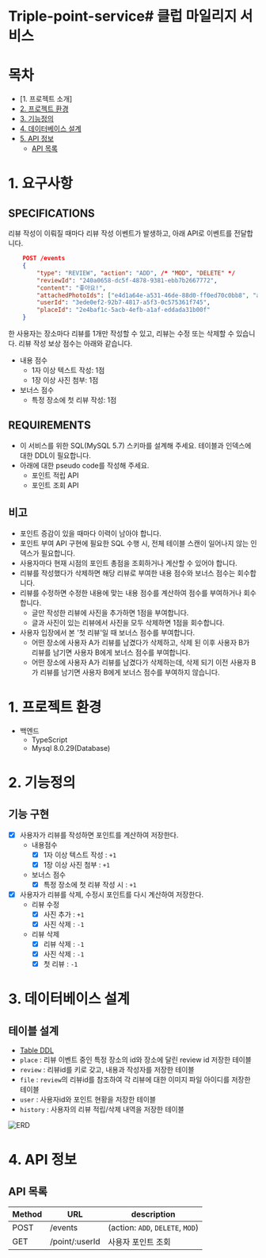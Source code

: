 # Triple-point-service# 클럽 마일리지 서비스

# 목차
- [1. 프로젝트 소개]
- [2. 프로젝트 환경](#1.-프로젝트-환경)
- [3. 기능정의](#2.-기능정의)
- [4. 데이터베이스 설계](#3.-데이터베이스-설계)
- [5. API 정보](#4.-api-정보)
  - [API 목록](#API-목록)

# 1. 요구사항
## SPECIFICATIONS
리뷰 작성이 이뤄질 때마다 리뷰 작성 이벤트가 발생하고, 아래 API로 이벤트를 전달합니다.
```json
    POST /events
    { 
    	"type": "REVIEW", "action": "ADD", /* "MOD", "DELETE" */ 
    	"reviewId": "240a0658-dc5f-4878-9381-ebb7b2667772", 
    	"content": "좋아요!", 
    	"attachedPhotoIds": ["e4d1a64e-a531-46de-88d0-ff0ed70c0bb8", "afb0cef2-851d-4a50-bb07-9cc15cbdc332"], 
    	"userId": "3ede0ef2-92b7-4817-a5f3-0c575361f745", 
    	"placeId": "2e4baf1c-5acb-4efb-a1af-eddada31b00f"
    }
```
한 사용자는 장소마다 리뷰를 1개만 작성할 수 있고, 리뷰는 수정 또는 삭제할 수 있습니다. 리뷰 작성 보상 점수는 아래와 같습니다.

- 내용 점수
    - 1자 이상 텍스트 작성: 1점
    - 1장 이상 사진 첨부: 1점
- 보너스 점수
    - 특정 장소에 첫 리뷰 작성: 1점

## REQUIREMENTS
- 이 서비스를 위한 SQL(MySQL 5.7) 스키마를 설계해 주세요. 테이블과 인덱스에 대한 DDL이 필요합니다.
- 아래에 대한 pseudo code를 작성해 주세요.
    - 포인트 적립 API
    - 포인트 조회 API

## 비고
- 포인트 증감이 있을 때마다 이력이 남아야 합니다.
- 포인트 부여 API 구현에 필요한 SQL 수행 시, 전체 테이블 스캔이 일어나지 않는 인덱스가 필요합니다.
- 사용자마다 현재 시점의 포인트 총점을 조회하거나 계산할 수 있어야 합니다.
- 리뷰를 작성했다가 삭제하면 해당 리뷰로 부여한 내용 점수와 보너스 점수는 회수합니다.
- 리뷰를 수정하면 수정한 내용에 맞는 내용 점수를 계산하여 점수를 부여하거나 회수합니다.
    - 글만 작성한 리뷰에 사진을 추가하면 1점을 부여합니다.
    - 글과 사진이 있는 리뷰에서 사진을 모두 삭제하면 1점을 회수합니다.
- 사용자 입장에서 본 '첫 리뷰'일 때 보너스 점수를 부여합니다.
    - 어떤 장소에 사용자 A가 리뷰를 남겼다가 삭제하고, 삭제 된 이후 사용자 B가 리뷰를 남기면 사용자 B에게 보너스 점수를 부여합니다.
    - 어떤 장소에 사용자 A가 리뷰를 남겼다가 삭제하는데, 삭제 되기 이전 사용자 B가 리뷰를 남기면 사용자 B에게 보너스 점수를 부여하지 않습니다.

# 1. 프로젝트 환경
- 백엔드
  - TypeScript
  - Mysql 8.0.29(Database)

# 2. 기능정의
## 기능 구현
- [x] 사용자가 리뷰를 작성하면 포인트를 계산하여 저장한다.
  - 내용점수
    - [X] 1자 이상 텍스트 작성 : `+1`
    - [x] 1장 이상 사진 첨부 : `+1`
  - 보너스 점수
    - [x] 특정 장소에 첫 리뷰 작성 시 : `+1`
- [x] 사용자가 리뷰를 삭제, 수정시 포인트를 다시 계산하여 저장한다.
  - 리뷰 수정
    - [x] 사진 추가 : `+1`
    - [x] 사진 삭제 : `-1`
  - 리뷰 삭제
    - [x] 리뷰 삭제 : `-1`
    - [x] 사진 삭제 : `-1`
    - [x] 첫 리뷰 : `-1`

# 3. 데이터베이스 설계
## 테이블 설계
- [Table DDL](/ddl.sql)
- `place` : 리뷰 이벤트 중인 특정 장소의 id와 장소에 달린 review id 저장한 테이블
- `review` : 리뷰id를 키로 갖고, 내용과 작성자를 저장한 테이블
- `file` : `review`의 리뷰id를 참조하여 각 리뷰에 대한 이미지 파일 아이디를 저장한 테이블
- `user` : 사용자id와 포인트 현황을 저장한 테이블
- `history` : 사용자의 리뷰 적립/삭제 내역을 저장한 테이블

![ERD](https://user-images.githubusercontent.com/22417025/176988628-0aa224fd-efca-428c-98fc-137a8358809d.png)

# 4. API 정보
## API 목록
Method|URL|description
-|-|-
POST|/events|(action: `ADD`, `DELETE`, `MOD`)
GET|/point/:userId|사용자 포인트 조회
